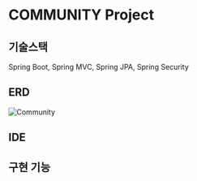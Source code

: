 # COMMUNITY Project

## 기술스택
Spring Boot, Spring MVC, Spring JPA, Spring Security
## ERD
![Community](https://user-images.githubusercontent.com/113501152/235678096-4e5e933a-ec51-40e2-ba12-14b15f36069f.png)


## IDE

## 구현 기능

